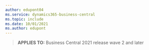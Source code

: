 ```yaml
---
author: edupont04
ms.service: dynamics365-business-central
ms.topic: include
ms.date: 10/01/2021
ms.author: edupont
---
```

> **APPLIES TO:** Business Central 2021 release wave 2 and later